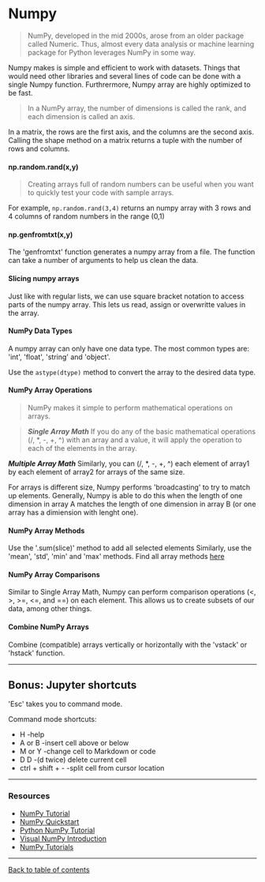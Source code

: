 # Numpy

> NumPy, developed in the mid 2000s, arose from an older package called Numeric. Thus, almost every data analysis or machine learning package for Python leverages NumPy in some way.

Numpy makes is simple and efficient to work with datasets.  Things that would need other libraries and several lines of code can be done with a single Numpy function.  Furthrermore, Numpy array are highly optimized to be fast.

> In a NumPy array, the number of dimensions is called the rank, and each dimension is called an axis.

In a matrix, the rows are the first axis, and the columns are the second axis.  Calling the shape method on a matrix returns a tuple with the number of rows and  columns.

#### np.random.rand(x,y)

> Creating arrays full of random numbers can be useful when you want to quickly test your code with sample arrays.

For example, `np.random.rand(3,4)` returns an numpy array with 3 rows and 4 columns of random numbers in the range (0,1)

#### np.genfromtxt(x,y)

The 'genfromtxt' function generates a numpy array from a file.  The function can take a number of arguments to help us clean the data.

#### Slicing numpy arrays

Just like with regular lists, we can use square bracket notation to access parts of the numpy array.  This lets us read, assign or overwritte values in the array.

#### NumPy Data Types

A numpy array can only have one data type.  The most common types are: 'int', 'float', 'string' and 'object'.

Use the `astype(dtype)` method to convert the array to the desired data type.

#### NumPy Array Operations

> NumPy makes it simple to perform mathematical operations on arrays.

> ***Single Array Math***
If you do any of the basic mathematical operations (/, *, -, +, ^) with an array and a value, it will apply the operation to each of the elements in the array.

***Multiple Array Math***
Similarly, you can (/, *, -, +, ^) each element of array1 by each element of array2 for arrays of the same size.

For arrays is different size, Numpy performs 'broadcasting' to try to match up elements.  Generally, Numpy is able to do this when the length of one dimension in array A matches the length of one dimension in array B (or one array has a dimiension with lenght one).

#### NumPy Array Methods

Use the '.sum(slice)' method to add all selected elements
Similarly, use the 'mean', 'std', 'min' and 'max' methods.
Find all array methods [here](https://numpy.org/doc/stable/reference/arrays.ndarray.html)


#### NumPy Array Comparisons

Similar to Single Array Math, Numpy can perform comparison operations (<, >, >=, <=, and ==) on each element.  This allows us to create subsets of our data, among other things.

#### Combine NumPy Arrays

Combine (compatible) arrays vertically or horizontally with the 'vstack' or 'hstack' function.

---

## Bonus: Jupyter shortcuts

'Esc' takes you to command mode.

Command mode shortcuts:
 - H -help
 - A or B -insert cell above or below
 - M or Y -change cell to Markdown or code
 - D D -(d twice) delete current cell
 - ctrl + shift + - -split cell from cursor location

---

### Resources

- [NumPy Tutorial](https://www.dataquest.io/blog/numpy-tutorial-python/)
- [NumPy Quickstart](https://numpy.org/doc/stable/user/quickstart.html)
- [Python NumPy Tutorial](https://cs231n.github.io/python-numpy-tutorial/#numpy)
- [Visual NumPy Introduction](https://github.com/rougier/numpy-tutorial)
- [NumPy Tutorials](https://www.tutorialspoint.com/numpy/index.htm)

---

[Back to table of contents](../README.md)